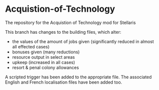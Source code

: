 # Acquistion-of-Technology
The repository for the Acquistion of Technology mod for Stellaris

This branch has changes to the building files, which alter:
- the values of the amount of jobs given (significantly reduced in almost all effected cases)
- bonuses given (many reductions)
- resource output in select areas
- upkeep (increased in all cases)
- resort & penal colony allowances

A scripted trigger has been added to the appropriate file.  The associated English and French localisation files have been added too.
